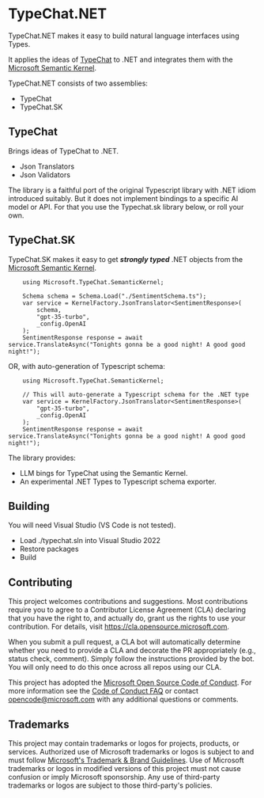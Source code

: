 # TypeChat.NET

TypeChat.NET makes it easy to build natural language interfaces using Types.

It applies the ideas of [TypeChat](https://github.com/microsoft/TypeChat) to .NET and integrates them with the [Microsoft Semantic Kernel](https://github.com/microsoft/semantic-kernel). 

TypeChat.NET consists of two assemblies:
- TypeChat
- TypeChat.SK

## TypeChat ##
Brings ideas of TypeChat to .NET.
- Json Translators
- Json Validators

The library is a faithful port of the original Typescript library with .NET idiom introduced suitably. But it does not implement bindings to a specific AI model or API. For that you use the Typechat.sk library below, or roll your own.

## TypeChat.SK ##
TypeChat.SK makes it easy to get ***strongly typed*** .NET objects from the [Microsoft Semantic Kernel](https://github.com/microsoft/semantic-kernel).

        using Microsoft.TypeChat.SemanticKernel;

        Schema schema = Schema.Load("./SentimentSchema.ts");
        var service = KernelFactory.JsonTranslator<SentimentResponse>(
            schema,
            "gpt-35-turbo",
            _config.OpenAI
        );
        SentimentResponse response = await service.TranslateAsync("Tonights gonna be a good night! A good good night!");

OR, with auto-generation of Typescript schema:

        using Microsoft.TypeChat.SemanticKernel;

        // This will auto-generate a Typescript schema for the .NET type
        var service = KernelFactory.JsonTranslator<SentimentResponse>(
            "gpt-35-turbo",
            _config.OpenAI
        );
        SentimentResponse response = await service.TranslateAsync("Tonights gonna be a good night! A good good night!");


The library provides:
- LLM bings for TypeChat using the Semantic Kernel.
- An experimental .NET Types to Typescript schema exporter. 

## Building ##
You will need Visual Studio (VS Code is not tested). 
- Load ./typechat.sln into Visual Studio 2022
- Restore packages
- Build

## Contributing

This project welcomes contributions and suggestions.  Most contributions require you to agree to a
Contributor License Agreement (CLA) declaring that you have the right to, and actually do, grant us
the rights to use your contribution. For details, visit https://cla.opensource.microsoft.com.

When you submit a pull request, a CLA bot will automatically determine whether you need to provide
a CLA and decorate the PR appropriately (e.g., status check, comment). Simply follow the instructions
provided by the bot. You will only need to do this once across all repos using our CLA.

This project has adopted the [Microsoft Open Source Code of Conduct](https://opensource.microsoft.com/codeofconduct/).
For more information see the [Code of Conduct FAQ](https://opensource.microsoft.com/codeofconduct/faq/) or
contact [opencode@microsoft.com](mailto:opencode@microsoft.com) with any additional questions or comments.

## Trademarks

This project may contain trademarks or logos for projects, products, or services. Authorized use of Microsoft 
trademarks or logos is subject to and must follow 
[Microsoft's Trademark & Brand Guidelines](https://www.microsoft.com/en-us/legal/intellectualproperty/trademarks/usage/general).
Use of Microsoft trademarks or logos in modified versions of this project must not cause confusion or imply Microsoft sponsorship.
Any use of third-party trademarks or logos are subject to those third-party's policies.
